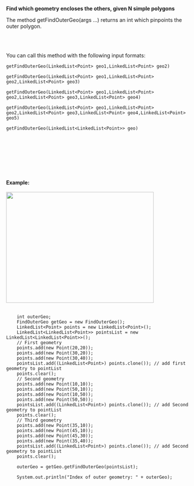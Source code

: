 <b>Find which geometry encloses the others, given N simple polygons</b>


The method getFindOuterGeo(args ...) returns an int which pinpoints the outer polygon.
 
<br></br>
  
  
You can call this method with the following input formats:

    getFindOuterGeo(LinkedList<Point> geo1,LinkedList<Point> geo2)
       
    getFindOuterGeo(LinkedList<Point> geo1,LinkedList<Point> geo2,LinkedList<Point> geo3)
       
    getFindOuterGeo(LinkedList<Point> geo1,LinkedList<Point> geo2,LinkedList<Point> geo3,LinkedList<Point> geo4)
       
    getFindOuterGeo(LinkedList<Point> geo1,LinkedList<Point> geo2,LinkedList<Point> geo3,LinkedList<Point> geo4,LinkedList<Point> geo5)
       
    getFindOuterGeo(LinkedList<LinkedList<Point>> geo)

<br></br>
 -------------------------------------------------------------------------------------------------------------------------
 <br></br>
 <b> Example: </b>
<br></br>
<img width="400" height="300" src="https://40.media.tumblr.com/980acc62e37b0c2276029f3551e29744/tumblr_o1zy73BDBy1s1v7hso1_1280.png"></img>
<br></br>

 
        int outerGeo;
		FindOuterGeo getGeo = new FindOuterGeo();
		LinkedList<Point> points = new LinkedList<Point>();
		LinkedList<LinkedList<Point>> pointsList = new LinkedList<LinkedList<Point>>();
        // First geometry
		points.add(new Point(20,20));
		points.add(new Point(30,20));
		points.add(new Point(30,40));
		pointsList.add((LinkedList<Point>) points.clone()); // add first geometry to pointList
		points.clear();
		// Second geometry		
		points.add(new Point(10,10));
		points.add(new Point(50,10));
		points.add(new Point(10,50));
		points.add(new Point(50,50));
		pointsList.add((LinkedList<Point>) points.clone()); // add Second geometry to pointList
		points.clear();
		// Third geometry		
		points.add(new Point(35,10));
		points.add(new Point(45,10));
		points.add(new Point(45,30));
		points.add(new Point(35,40));
		pointsList.add((LinkedList<Point>) points.clone()); // add Second geometry to pointList
		points.clear();
		
		outerGeo = getGeo.getFindOuterGeo(pointsList);
		
        System.out.println("Index of outer geometry: " + outerGeo);
